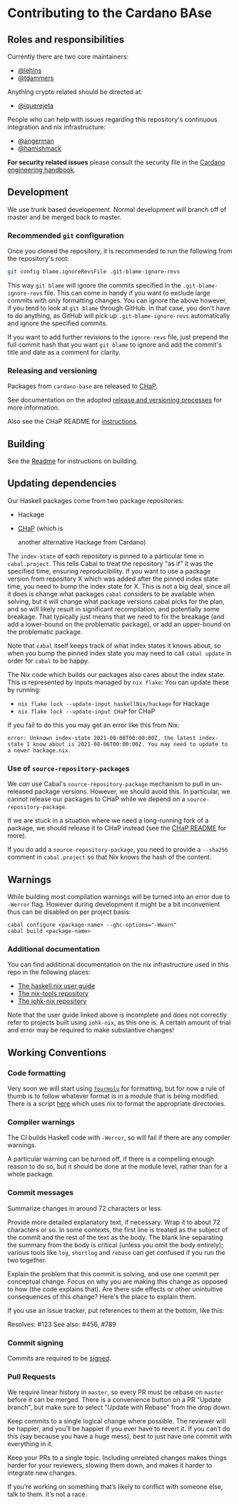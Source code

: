 # Contributing to the Cardano BAse

## Roles and responsibilities

Currently there are two core maintainers:

* [@lehins](https://github.com/lehins)
* [@tdammers](https://github.com/tdammers)

Anything crypto related should be directed at:

* [@iquerejeta](https://github.com/iquerejeta)

People who can help with issues regarding this repository's continuous integration and nix
infrastructure:

* [@angerman](https://github.com/angerman)
* [@hamishmack](https://github.com/hamishmack)

**For security related issues** please consult the security file in the
[Cardano engineering handbook](https://github.com/input-output-hk/cardano-engineering-handbook/blob/main/SECURITY.md).

## Development

We use trunk based developement. Normal development will branch off of master and be
merged back to master.

### Recommended `git` configuration

Once you cloned the repository, it is recommended to run the following
from the repository's root:

```bash
git config blame.ignoreRevsFile .git-blame-ignore-revs

```
This way `git blame` will ignore the commits specified in the `.git-blame-ignore-revs`
file. This can come in handy if you want to exclude large commits
with only formatting changes.
You can ignore the above however, if you tend to look at `git blame`
through GitHub. In that case, you don't have to do anything,
as GitHub will pick up `.git-blame-ignore-revs` automatically and ignore
the specified commits.

If you want to add further revisions to the `ignore-revs` file,
just prepend the full commit hash that you want `git blame` to ignore
and add the commit's title and date as a comment for clarity.

### Releasing and versioning

Packages from `cardano-base` are released to
[CHaP](https://github.com/input-output-hk/cardano-haskell-packages).

See documentation on the adopted [release and versioning processes](./RELEASING.md) for
more information.

Also see the CHaP README for [instructions](https://github.com/input-output-hk/cardano-haskell-packages#-from-github).

## Building

See the [Readme](https://github.com/input-output-hk/cardano-base#building) for
instructions on building.

## Updating dependencies

Our Haskell packages come from two package repositories:

- Hackage
- [CHaP](https://github.com/input-output-hk/cardano-haskell-packages) (which is

  another alternative Hackage from Cardano)

The `index-state` of each repository is pinned to a particular time in `cabal.project`.
This tells Cabal to treat the repository "as if" it was the specified time, ensuring
reproducibility.  If you want to use a package version from repository X which was added
after the pinned index state time, you need to bump the index state for X.  This is not a
big deal, since all it does is change what packages `cabal` considers to be available when
solving, but it will change what package versions cabal picks for the plan, and so
will likely result in significant recompilation, and potentially some breakage.  That
typically just means that we need to fix the breakage (and add a lower-bound on the
problematic package), or add an upper-bound on the problematic package.

Note that `cabal` itself keeps track of what index states it knows about, so when you bump
the pinned index state you may need to call `cabal update` in order for `cabal` to be happy.

The Nix code which builds our packages also cares about the index state.  This is
represented by inputs managed by `nix flake`: You can update these by running:

- `nix flake lock --update-input haskellNix/hackage` for Hackage
- `nix flake lock --update-input CHaP` for CHaP

If you fail to do this you may get an error like this from Nix:

```
error: Unknown index-state 2021-08-08T00:00:00Z, the latest index-state I know about is 2021-08-06T00:00:00Z. You may need to update to a newer hackage.nix.

```

### Use of `source-repository-package`s

We *can* use Cabal's `source-repository-package` mechanism to pull in un-released package
versions.  However, we should avoid this.  In particular, we cannot release
our packages to CHaP while we depend on a `source-repository-package`.

If we are stuck in a situation where we need a long-running fork of a package, we should
release it to CHaP instead (see the [CHaP
README](https://github.com/input-output-hk/cardano-haskell-packages) for more).

If you do add a `source-repository-package`, you need to provide a `--sha256` comment in `cabal.project` so that Nix knows the hash of the content.

## Warnings

While building most compilation warnings will be turned into an error due to
`-Werror` flag. However during development it might be a bit inconvenient thus
can be disabled on per project basis:

```shell
cabal configure <package-name> --ghc-options="-Wwarn"
cabal build <package-name>

```

### Additional documentation

You can find additional documentation on the nix infrastructure used in this
repo in the following places:

- [The haskell.nix user guide](https://github.com/input-output-hk/haskell.nix/blob/documentation/docs/user-guide.md)
- [The nix-tools repository](https://github.com/input-output-hk/nix-tools)
- [The iohk-nix repository](https://github.com/input-output-hk/iohk-nix)

Note that the user guide linked above is incomplete and does not correctly refer
to projects built using `iohk-nix`, as this one is. A certain amount of trial
and error may be required to make substantive changes!

## Working Conventions

### Code formatting

Very soon we will start using [`fourmolu`](https://github.com/fourmolu/fourmolu) for
formatting, but for now a rule of thumb is to follow whatever format is in a module that
is being modified.  There is a script
[here](https://github.com/input-output-hk/cardano-base/blob/master/scripts/fourmolize.sh)
which uses nix to format the appropriate directories.

### Compiler warnings

The CI builds Haskell code with `-Werror`, so will fail if there are any compiler warnings.

A particular warning can be turned off, if there is a compelling enough reason to do so,
but it should be done at the module level, rather than for a whole package.

### Commit messages

Summarize changes in around 72 characters or less.

Provide more detailed explanatory text, if necessary.  Wrap it to about 72 characters or
so.  In some contexts, the first line is treated as the subject of the commit and the rest
of the text as the body.  The blank line separating the summary from the body is critical
(unless you omit the body entirely); various tools like `log`, `shortlog` and `rebase` can
get confused if you run the two together.

Explain the problem that this commit is solving, and use one commit per conceptual change.
Focus on why you are making this change as opposed to how (the code explains that).  Are
there side effects or other unintuitive consequences of this change? Here's the place to
explain them.

If you use an issue tracker, put references to them at the bottom, like this:

Resolves: #123
See also: #456, #789

### Commit signing

Commits are required to be [signed](https://docs.github.com/en/authentication/managing-commit-signature-verification/signing-commits).

### Pull Requests

We require linear history in `master`, so every PR must be rebase on `master` before it
can be merged. There is a convenience button on a PR "Update branch", but make sure to
select "Update with Rebase" from the drop down.

Keep commits to a single logical change where possible.  The reviewer will be happier, and
you’ll be happier if you ever have to revert it.  If you can’t do this (say because you
have a huge mess), best to just have one commit with everything in it.

Keep your PRs to a single topic.  Including unrelated changes makes things harder for your
reviewers, slowing them down, and makes it harder to integrate new changes.

If you’re working on something that’s likely to conflict with someone else, talk to
them. It’s not a race.
